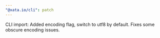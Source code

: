 ```yaml
---
"@xata.io/cli": patch
---
```


CLI import: Added encoding flag, switch to utf8 by default. Fixes some obscure encoding issues.
